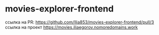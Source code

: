 # movies-explorer-frontend

ссылка на PR: https://github.com/Ilia853/movies-explorer-frontend/pull/3
ссылка на проект https://movies.iliaegorov.nomoredomains.work